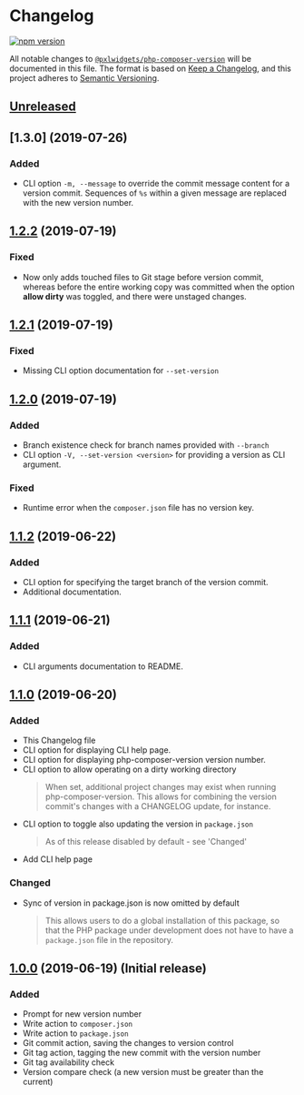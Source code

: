 
# Changelog
[![npm version](https://badge.fury.io/js/%40pxlwidgets%2Fphp-composer-version.svg)](https://badge.fury.io/js/%40pxlwidgets%2Fphp-composer-version)

All notable changes to [`@pxlwidgets/php-composer-version`][repo] will be documented in this file. The format is based on [Keep a Changelog](https://keepachangelog.com/en/1.0.0/),
and this project adheres to [Semantic Versioning](https://semver.org/spec/v2.0.0.html).

## [Unreleased]

## [1.3.0] (2019-07-26)

### Added
- CLI option `-m, --message` to override the commit message content for a version commit.
  Sequences of `%s` within a given message are replaced with the new version number.

## [1.2.2] (2019-07-19)

### Fixed
- Now only adds touched files to Git stage before version commit, whereas before
  the entire working copy was committed when the option **allow dirty** was toggled, 
  and there were unstaged changes. 

## [1.2.1] (2019-07-19)

### Fixed
- Missing CLI option documentation for `--set-version`

## [1.2.0] (2019-07-19)

### Added
- Branch existence check for branch names provided with `--branch`
- CLI option `-V, --set-version <version>` for providing a version as CLI argument.

### Fixed
- Runtime error when the `composer.json` file has no version key.

## [1.1.2] (2019-06-22)

### Added
- CLI option for specifying the target branch of the version commit.
- Additional documentation.

## [1.1.1] (2019-06-21)

### Added
- CLI arguments documentation to README.

## [1.1.0] (2019-06-20)

### Added
- This Changelog file  
- CLI option for displaying CLI help page. 
- CLI option for displaying php-composer-version version number. 
- CLI option to allow operating on a dirty working directory
    > When set, additional project changes may exist when running php-composer-version.
    This allows for combining the version commit's changes with a CHANGELOG update, for instance.  
- CLI option to toggle also updating the version in `package.json`
    > As of this release disabled by default - see 'Changed'
- Add CLI help page

### Changed
- Sync of version in package.json is now omitted by default
    > This allows users to do a global installation of this package, so that the PHP package 
under development does not have to have a `package.json` file in the repository.

## [1.0.0] (2019-06-19) (Initial release)

### Added
- Prompt for new version number
- Write action to `composer.json`
- Write action to `package.json`
- Git commit action, saving the changes to version control
- Git tag action, tagging the new commit with the version number
- Git tag availability check
- Version compare check (a new version must be greater than the current)

[repo]: https://github.com/PXLWidgets/php-composer-version

[Unreleased]: https://github.com/PXLWidgets/php-composer-version/compare/v1.3.0...HEAD
[1.2.2]: https://github.com/PXLWidgets/php-composer-version/compare/v1.2.2...v1.3.0
[1.2.2]: https://github.com/PXLWidgets/php-composer-version/compare/v1.2.1...v1.2.2
[1.2.1]: https://github.com/PXLWidgets/php-composer-version/compare/v1.2.0...v1.2.1
[1.2.0]: https://github.com/PXLWidgets/php-composer-version/compare/v1.1.2...v1.2.0
[1.1.2]: https://github.com/PXLWidgets/php-composer-version/compare/v1.1.1...v1.1.2
[1.1.1]: https://github.com/PXLWidgets/php-composer-version/compare/v1.1.0...v1.1.1
[1.1.0]: https://github.com/PXLWidgets/php-composer-version/compare/v1.0.0...v1.1.0
[1.0.0]: https://github.com/PXLWidgets/php-composer-version/tree/v1.0.0
